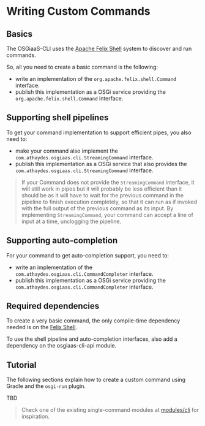 # Writing Custom Commands

## Basics

The OSGiaaS-CLI uses the [Apache Felix Shell](http://felix.apache.org/documentation/subprojects/apache-felix-shell.html)
system to discover and run commands.

So, all you need to create a basic command is the following:

* write an implementation of the `org.apache.felix.shell.Command` interface.
* publish this implementation as a OSGi service providing the `org.apache.felix.shell.Command` interface.

## Supporting shell pipelines

To get your command implementation to support efficient pipes, you also need to:

* make your command also implement the `com.athaydes.osgiaas.cli.StreamingCommand` interface.
* publish this implementation as a OSGi service that also provides the `com.athaydes.osgiaas.cli.StreamingCommand`
  interface.

> If your Command does not provide the `StreamingCommand` interface, it will still work in pipes but it will probably
  be less efficient than it should be as it will have to wait for the previous command in the pipeline to finish execution
  completely, so that it can run as if invoked with the full output of the previous command as its input.
  By implementing `StreamingCommand`, your command can accept a line of input at a time, unclogging the pipeline.

## Supporting auto-completion

For your command to get auto-completion support, you need to:

* write an implementation of the `com.athaydes.osgiaas.cli.CommandCompleter` interface.
* publish this implementation as a OSGi service providing the `com.athaydes.osgiaas.cli.CommandCompleter` interface.

## Required dependencies

To create a very basic command, the only compile-time dependency needed is on the
[Felix Shell](http://search.maven.org/#search%7Cga%7C1%7Ca%3A%22org.apache.felix.shell%22).

To use the shell pipeline and auto-completion interfaces, also add a dependency on the osgiaas-cli-api module.

## Tutorial

The following sections explain how to create a custom command using Gradle and the `osgi-run` plugin.

TBD

> Check one of the existing single-command modules at [modules/cli](../../modules/cli) for inspiration.
